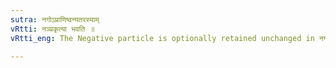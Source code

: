 ```yaml
---
sutra: नगोऽप्राणिष्वन्यतरस्याम्
vRtti: नञ्प्रकृत्या भवति ॥
vRtti_eng: The Negative particle is optionally retained unchanged in नग, when it does not mean a living animate being.

---
```

